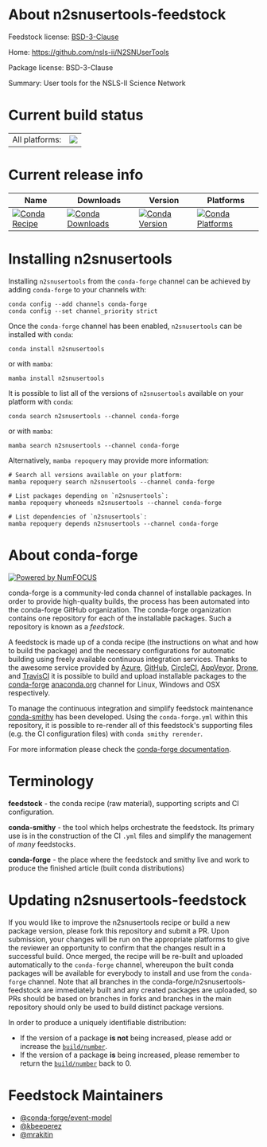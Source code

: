 About n2snusertools-feedstock
=============================

Feedstock license: [BSD-3-Clause](https://github.com/conda-forge/n2snusertools-feedstock/blob/main/LICENSE.txt)

Home: https://github.com/nsls-ii/N2SNUserTools

Package license: BSD-3-Clause

Summary: User tools for the NSLS-II Science Network

Current build status
====================


<table><tr><td>All platforms:</td>
    <td>
      <a href="https://dev.azure.com/conda-forge/feedstock-builds/_build/latest?definitionId=13439&branchName=main">
        <img src="https://dev.azure.com/conda-forge/feedstock-builds/_apis/build/status/n2snusertools-feedstock?branchName=main">
      </a>
    </td>
  </tr>
</table>

Current release info
====================

| Name | Downloads | Version | Platforms |
| --- | --- | --- | --- |
| [![Conda Recipe](https://img.shields.io/badge/recipe-n2snusertools-green.svg)](https://anaconda.org/conda-forge/n2snusertools) | [![Conda Downloads](https://img.shields.io/conda/dn/conda-forge/n2snusertools.svg)](https://anaconda.org/conda-forge/n2snusertools) | [![Conda Version](https://img.shields.io/conda/vn/conda-forge/n2snusertools.svg)](https://anaconda.org/conda-forge/n2snusertools) | [![Conda Platforms](https://img.shields.io/conda/pn/conda-forge/n2snusertools.svg)](https://anaconda.org/conda-forge/n2snusertools) |

Installing n2snusertools
========================

Installing `n2snusertools` from the `conda-forge` channel can be achieved by adding `conda-forge` to your channels with:

```
conda config --add channels conda-forge
conda config --set channel_priority strict
```

Once the `conda-forge` channel has been enabled, `n2snusertools` can be installed with `conda`:

```
conda install n2snusertools
```

or with `mamba`:

```
mamba install n2snusertools
```

It is possible to list all of the versions of `n2snusertools` available on your platform with `conda`:

```
conda search n2snusertools --channel conda-forge
```

or with `mamba`:

```
mamba search n2snusertools --channel conda-forge
```

Alternatively, `mamba repoquery` may provide more information:

```
# Search all versions available on your platform:
mamba repoquery search n2snusertools --channel conda-forge

# List packages depending on `n2snusertools`:
mamba repoquery whoneeds n2snusertools --channel conda-forge

# List dependencies of `n2snusertools`:
mamba repoquery depends n2snusertools --channel conda-forge
```


About conda-forge
=================

[![Powered by
NumFOCUS](https://img.shields.io/badge/powered%20by-NumFOCUS-orange.svg?style=flat&colorA=E1523D&colorB=007D8A)](https://numfocus.org)

conda-forge is a community-led conda channel of installable packages.
In order to provide high-quality builds, the process has been automated into the
conda-forge GitHub organization. The conda-forge organization contains one repository
for each of the installable packages. Such a repository is known as a *feedstock*.

A feedstock is made up of a conda recipe (the instructions on what and how to build
the package) and the necessary configurations for automatic building using freely
available continuous integration services. Thanks to the awesome service provided by
[Azure](https://azure.microsoft.com/en-us/services/devops/), [GitHub](https://github.com/),
[CircleCI](https://circleci.com/), [AppVeyor](https://www.appveyor.com/),
[Drone](https://cloud.drone.io/welcome), and [TravisCI](https://travis-ci.com/)
it is possible to build and upload installable packages to the
[conda-forge](https://anaconda.org/conda-forge) [anaconda.org](https://anaconda.org/)
channel for Linux, Windows and OSX respectively.

To manage the continuous integration and simplify feedstock maintenance
[conda-smithy](https://github.com/conda-forge/conda-smithy) has been developed.
Using the ``conda-forge.yml`` within this repository, it is possible to re-render all of
this feedstock's supporting files (e.g. the CI configuration files) with ``conda smithy rerender``.

For more information please check the [conda-forge documentation](https://conda-forge.org/docs/).

Terminology
===========

**feedstock** - the conda recipe (raw material), supporting scripts and CI configuration.

**conda-smithy** - the tool which helps orchestrate the feedstock.
                   Its primary use is in the construction of the CI ``.yml`` files
                   and simplify the management of *many* feedstocks.

**conda-forge** - the place where the feedstock and smithy live and work to
                  produce the finished article (built conda distributions)


Updating n2snusertools-feedstock
================================

If you would like to improve the n2snusertools recipe or build a new
package version, please fork this repository and submit a PR. Upon submission,
your changes will be run on the appropriate platforms to give the reviewer an
opportunity to confirm that the changes result in a successful build. Once
merged, the recipe will be re-built and uploaded automatically to the
`conda-forge` channel, whereupon the built conda packages will be available for
everybody to install and use from the `conda-forge` channel.
Note that all branches in the conda-forge/n2snusertools-feedstock are
immediately built and any created packages are uploaded, so PRs should be based
on branches in forks and branches in the main repository should only be used to
build distinct package versions.

In order to produce a uniquely identifiable distribution:
 * If the version of a package **is not** being increased, please add or increase
   the [``build/number``](https://docs.conda.io/projects/conda-build/en/latest/resources/define-metadata.html#build-number-and-string).
 * If the version of a package **is** being increased, please remember to return
   the [``build/number``](https://docs.conda.io/projects/conda-build/en/latest/resources/define-metadata.html#build-number-and-string)
   back to 0.

Feedstock Maintainers
=====================

* [@conda-forge/event-model](https://github.com/orgs/conda-forge/teams/event-model/)
* [@kbeeperez](https://github.com/kbeeperez/)
* [@mrakitin](https://github.com/mrakitin/)

